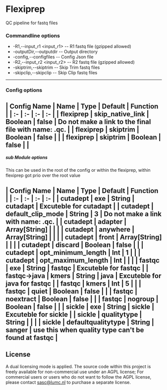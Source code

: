 # Flexiprep

QC pipeline for fastq files

### Commandline options
- -R1,--input_r1 <input_r1>
-- R1 fastq file (gzipped allowed)
- -outputDir,--outputdir <outputdir>
-- Output directory
- -config,--configfiles <configfiles>
-- Config Json file
- -R2,--input_r2 <input_r2>
-- R2 fastq file (gzipped allowed)
- -skiptrim,--skiptrim
-- Skip Trim fastq files
- -skipclip,--skipclip
-- Skip Clip fastq files
---
### Config options

| Config Name | Name |  Type | Default | Function |
| :- | :- | :- | :- |
| flexiprep | skip_native_link |  Boolean | false | Do not make a link to the final file with name: <sample>.qc.<fastq extension> |
| flexiprep | skiptrim | Boolean | false |  |
| flexiprep | skiptrim | Boolean | false |  |
---
##### sub Module options

This can be used in the root of the config or within the flexiprep, within flexiprep got prio over the root value

| Config Name | Name |  Type | Default | Function |
| :- | :- | :- | :- |
| cutadept | exe |  String | cutadapt | Excuteble for cutadapt |
| cutadept | default_clip_mode |  String | 3 | Do not make a link with name: <sample>.qc.<fastq extension> |
| cutadept | adapter |  Array[String] |  |  |
| cutadept | anywhere |  Array[String] |  |  |
| cutadept | front |  Array[String] |  |  |
| cutadept | discard |  Boolean | false |  |
| cutadept | opt_minimum_length |  Int | 1 |  |
| cutadept | opt_maximum_length | Int |  |  |
| fastqc | exe | String | fastqc | Excuteble for fastqc |
| fastqc->java | kmers |  String | java | Excuteble for java for fastqc |
| fastqc | kmers | Int | 5 |  |
| fastqc | quiet | Boolean | false |  |
| fastqc | noextract | Boolean | false |  |
| fastqc | nogroup | Boolean | false |  |
| sickle | exe | String | sickle | Excuteble for sickle |
| sickle | qualitytype | String |  |  |
| sickle | defaultqualitytype | String | sanger | use this when quality type can't be found at fastqc |
---
## License

A dual licensing mode is applied. The source code within this project is freely available for non-commercial use under an AGPL license; For commercial users or users who do not want to follow the AGPL license, please contact sasc@lumc.nl to purchase a separate license.
